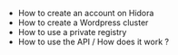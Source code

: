 - How to create an account on Hidora
- How to create a Wordpress cluster
- How to use a private registry
- How to use the API / How does it work ?

